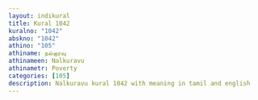 ```yaml
---
layout: indikural
title: Kural 1042
kuralno: "1042"
abskno: "1042"
athino: "105"
athiname: நல்குரவு
athinameen: Nalkuravu
athinametr: Poverty
categories: [105]
description: Nalkuravu kural 1042 with meaning in tamil and english 
---
```


